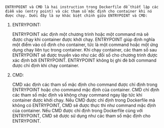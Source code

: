 	ENTRYPOINT và CMD là hai instruction trong Dockerfile để thiết lập các điểm vào (entry point) và các tham số mặc định cho container khi nó được chạy. Dưới đây là sự khác biệt chính giữa ENTRYPOINT và CMD:

1. ENTRYPOINT:

	ENTRYPOINT xác định một chương trình hoặc một command mà sẽ được chạy khi container được khởi chạy.
	ENTRYPOINT giúp định nghĩa một điểm vào cố định cho container, tức là một command hoặc một ứng dụng chạy liên tục trong container.
	Khi chạy container, các tham số sau ENTRYPOINT sẽ được truyền vào như các đối số cho chương trình được xác định bởi ENTRYPOINT.
	ENTRYPOINT không bị ghi đè bởi command được chỉ định khi chạy container.
2. CMD:

	CMD xác định các tham số mặc định cho command được chỉ định trong ENTRYPOINT hoặc cho command mặc định của container.
	CMD chỉ định các tham số mặc định và không chạy command ngay lập tức khi container được khởi chạy.
	Nếu CMD được chỉ định trong Dockerfile mà không có ENTRYPOINT, CMD sẽ được thực thi như command mặc định của container.
	Nếu CMD được chỉ định trong Dockerfile cùng với ENTRYPOINT, CMD sẽ được sử dụng như các tham số mặc định cho ENTRYPOINT.
